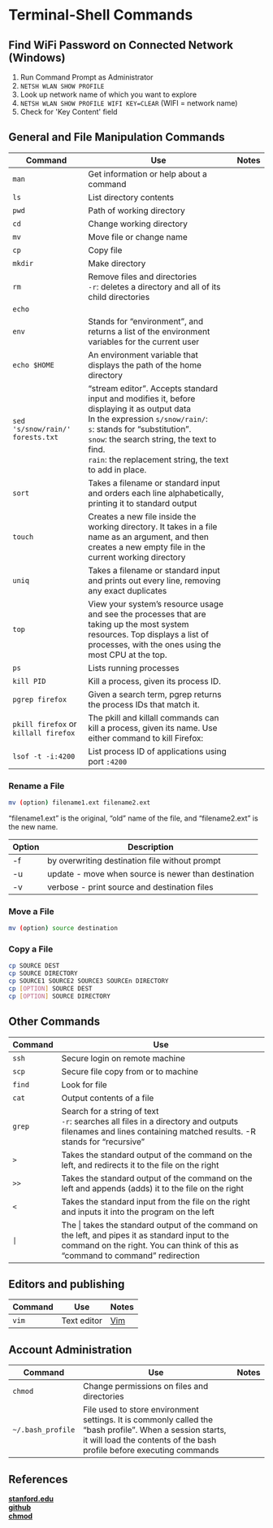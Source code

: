 # Terminal-Shell Commands

## Find WiFi Password on Connected Network (Windows)

1. Run Command Prompt as Administrator
2. `NETSH WLAN SHOW PROFILE`
3. Look up network name of which you want to explore
4. `NETSH WLAN SHOW PROFILE WIFI KEY=CLEAR` (WIFI = network name)
5. Check for 'Key Content' field

## General and File Manipulation Commands

| Command                              | Use                                                                                                                                                                                                                                                                               | Notes |
| ------------------------------------ | --------------------------------------------------------------------------------------------------------------------------------------------------------------------------------------------------------------------------------------------------------------------------------- | ----- |
| `man`                                | Get information or help about a command                                                                                                                                                                                                                                           |
| `ls`                                 | List directory contents                                                                                                                                                                                                                                                           |
| `pwd`                                | Path of working directory                                                                                                                                                                                                                                                         |
| `cd`                                 | Change working directory                                                                                                                                                                                                                                                          |
| `mv`                                 | Move file or change name                                                                                                                                                                                                                                                          |
| `cp`                                 | Copy file                                                                                                                                                                                                                                                                         |
| `mkdir`                              | Make directory                                                                                                                                                                                                                                                                    |
| `rm`                                 | Remove files and directories<br>`-r`: deletes a directory and all of its child directories                                                                                                                                                                                        |
| `echo`                               |                                                                                                                                                                                                                                                                                   |
| `env`                                | Stands for “environment”, and returns a list of the environment variables for the current user                                                                                                                                                                                    |
| `echo $HOME`                         | An environment variable that displays the path of the home directory                                                                                                                                                                                                              |
| `sed 's/snow/rain/' forests.txt`     | “stream editor”. Accepts standard input and modifies it, before displaying it as output data<br>In the expression `s/snow/rain/`:<br>`s`: stands for “substitution”.<br>`snow`: the search string, the text to find.<br>`rain`: the replacement string, the text to add in place. |
| `sort`                               | Takes a filename or standard input and orders each line alphabetically, printing it to standard output                                                                                                                                                                            |
| `touch`                              | Creates a new file inside the working directory. It takes in a file name as an argument, and then creates a new empty file in the current working directory                                                                                                                       |
| `uniq`                               | Takes a filename or standard input and prints out every line, removing any exact duplicates                                                                                                                                                                                       |
| `top`                                | View your system’s resource usage and see the processes that are taking up the most system resources. Top displays a list of processes, with the ones using the most CPU at the top.                                                                                              |
| `ps`                                 | Lists running processes                                                                                                                                                                                                                                                           |
| `kill PID`                           | Kill a process, given its process ID.                                                                                                                                                                                                                                             |
| `pgrep firefox`                      | Given a search term, pgrep returns the process IDs that match it.                                                                                                                                                                                                                 |
| `pkill firefox` or `killall firefox` | The pkill and killall commands can kill a process, given its name. Use either command to kill Firefox:                                                                                                                                                                            |
`lsof -t -i:4200` | List process ID of applications using port `:4200`

### Rename a File

```Bash
mv (option) filename1.ext filename2.ext
```

“filename1.ext” is the original, “old” name of the file, and “filename2.ext” is the new name.

| Option | Description                                         |
| ------ | --------------------------------------------------- |
| -f     | by overwriting destination file without prompt      |
| -u     | update - move when source is newer than destination |
| -v     | verbose - print source and destination files        |

### Move a File

```Bash
mv (option) source destination
```

### Copy a File

```Bash
cp SOURCE DEST
cp SOURCE DIRECTORY
cp SOURCE1 SOURCE2 SOURCE3 SOURCEn DIRECTORY
cp [OPTION] SOURCE DEST
cp [OPTION] SOURCE DIRECTORY
```

## Other Commands

| Command | Use                                                                                                                                                                                |
| ------- | ---------------------------------------------------------------------------------------------------------------------------------------------------------------------------------- |
| `ssh`   | Secure login on remote machine                                                                                                                                                     |
| `scp`   | Secure file copy from or to machine                                                                                                                                                |
| `find`  | Look for file                                                                                                                                                                      |
| `cat`   | Output contents of a file                                                                                                                                                          |
| `grep`  | Search for a string of text<br> `-r`: searches all files in a directory and outputs filenames and lines containing matched results. -R stands for “recursive”                      |
| `>`     | Takes the standard output of the command on the left, and redirects it to the file on the right                                                                                    |
| `>>`    | Takes the standard output of the command on the left and appends (adds) it to the file on the right                                                                                |
| `<`     | Takes the standard input from the file on the right and inputs it into the program on the left                                                                                     |
| `\|`    | The \| takes the standard output of the command on the left, and pipes it as standard input to the command on the right. You can think of this as “command to command” redirection |

## Editors and publishing

| Command | Use         | Notes         |
| ------- | ----------- | ------------- |
| `vim`   | Text editor | [Vim](Vim.md) |

## Account Administration

| Command           | Use                                                                                                                                                                               | Notes |
| ----------------- | --------------------------------------------------------------------------------------------------------------------------------------------------------------------------------- | ----- |
| `chmod`           | Change permissions on files and directories                                                                                                                                       |
| `~/.bash_profile` | File used to store environment settings. It is commonly called the “bash profile”. When a session starts, it will load the contents of the bash profile before executing commands |

## References  

**[stanford.edu](https://ccrma.stanford.edu/guides/planetccrma/terminal.html)**  
**[github](https://github.com/0nn0/terminal-mac-cheatsheet)**  
**[chmod](https://ss64.com/bash/chmod.html)**  
